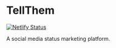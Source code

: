 # TellThem
[![Netlify Status](https://api.netlify.com/api/v1/badges/bbed7679-1ffd-4dad-ad22-80a6a531474d/deploy-status)](https://app.netlify.com/sites/tellthem/deploys)

A social media status marketing platform.
